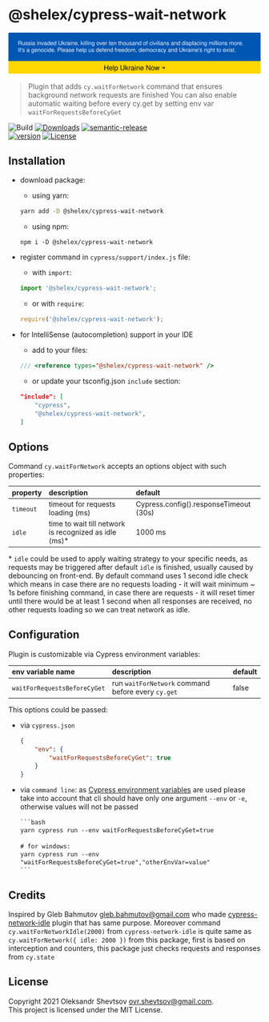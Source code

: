 # @shelex/cypress-wait-network

[![SWUbanner](https://raw.githubusercontent.com/vshymanskyy/StandWithUkraine/main/banner2-direct.svg)](https://vshymanskyy.github.io/StandWithUkraine/)

> Plugin that adds `cy.waitForNetwork` command that ensures background network requests are finished
> You can also enable automatic waiting before every cy.get by setting env var `waitForRequestsBeforeCyGet`

![Build][gh-image]
[![Downloads][downloads-image]][npm-url]
[![semantic-release][semantic-image]][semantic-url]  
[![version][version-image]][npm-url]
[![License][license-image]][license-url]

## Installation

-   download package:

    -   using yarn:

    ```bash
    yarn add -D @shelex/cypress-wait-network
    ```

    -   using npm:

    ```
    npm i -D @shelex/cypress-wait-network
    ```

-   register command in `cypress/support/index.js` file:

    -   with `import`:

    ```js
    import '@shelex/cypress-wait-network';
    ```

    -   or with `require`:

    ```js
    require('@shelex/cypress-wait-network');
    ```

-   for IntelliSense (autocompletion) support in your IDE

    -   add to your files:

    ```js
    /// <reference types="@shelex/cypress-wait-network" />
    ```

    -   or update your tsconfig.json `include` section:

    ```json
    "include": [
        "cypress",
        "@shelex/cypress-wait-network",
    ]
    ```

## Options

Command `cy.waitForNetwork` accepts an options object with such properties:

| property  | description                                            | default                                |
| :-------- | :----------------------------------------------------- | :------------------------------------- |
| `timeout` | timeout for requests loading (ms)                      | Cypress.config().responseTimeout (30s) |
| `idle`    | time to wait till network is recognized as idle (ms)\* | 1000 ms                                |

\* `idle` could be used to apply waiting strategy to your specific needs, as requests may be triggered after default `idle` is finished, usually caused by debouncing on front-end. By default command uses 1 second idle check which means in case there are no requests loading - it will wait minimum ~ 1s before finishing command, in case there are requests - it will reset timer until there would be at least 1 second when all responses are received, no other requests loading so we can treat network as idle.

## Configuration

Plugin is customizable via Cypress environment variables:

| env variable name            | description                                        | default |
| :--------------------------- | :------------------------------------------------- | :------ |
| `waitForRequestsBeforeCyGet` | run `waitForNetwork` command before every `cy.get` | false   |

This options could be passed:

-   via `cypress.json`

    ```json
    {
        "env": {
            "waitForRequestsBeforeCyGet": true
        }
    }
    ```

-   via `command line`:
    as [Cypress environment variables](https://docs.cypress.io/guides/guides/environment-variables#Option-4-env) are used please take into account that cli should have only one argument `--env` or `-e`, otherwise values will not be passed

        ```bash
        yarn cypress run --env waitForRequestsBeforeCyGet=true

        # for windows:
        yarn cypress run --env  "waitForRequestsBeforeCyGet=true","otherEnvVar=value"
        ```

## Credits

Inspired by Gleb Bahmutov <gleb.bahmutov@gmail.com> who made [cypress-network-idle](https://github.com/bahmutov/cypress-network-idle) plugin that has same purpose. Moreover command `cy.waitForNetworkIdle(2000)` from `cypress-network-idle` is quite same as `cy.waitForNetwork({ idle: 2000 })` from this package, first is based on interception and counters, this package just checks requests and responses from `cy.state`

## License

Copyright 2021 Oleksandr Shevtsov <ovr.shevtsov@gmail.com>.  
This project is licensed under the MIT License.

[npm-url]: https://npmjs.com/package/@shelex/cypress-wait-network
[gh-image]: https://github.com/Shelex/cypress-wait-network/workflows/build/badge.svg?branch=master
[types-path]: ./index.d.ts
[semantic-image]: https://img.shields.io/badge/%20%20%F0%9F%93%A6%F0%9F%9A%80-semantic--release-e10079.svg
[semantic-url]: https://github.com/semantic-release/semantic-release
[license-image]: https://img.shields.io/npm/l/@shelex/cypress-wait-network
[license-url]: https://opensource.org/licenses/MIT
[version-image]: https://badgen.net/npm/v/@shelex/cypress-wait-network/latest
[downloads-image]: https://badgen.net/npm/dt/@shelex/cypress-wait-network
